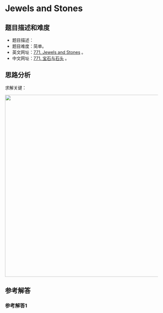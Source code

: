 # Jewels and Stones

## 题目描述和难度
+ 题目描述：
+ 题目难度：简单。
+ 英文网址：[771. Jewels and Stones](https://leetcode.com/problems/jewels-and-stones/description/)  。
+ 中文网址：[771. 宝石与石头](https://leetcode-cn.com/problems/jewels-and-stones/description/)  。
## 思路分析
求解关键：

<img src="https://liweiwei1419.github.io/images/leetcode-solution/" width="600">

## 参考解答
### 参考解答1

```java

```